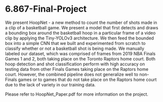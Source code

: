 # 6.867-Final-Project

We present HoopNet - a new method to count the number of shots made in a clip of a basketball game. We present a model that first detects and draws a bounding box around the basketball hoop in a particular frame of a video clip by applying the Tiny-YOLOv3 architecture. We then feed the bounded box into a simple CNN that we built and experimented from scratch to classify whether or not a basketball shot is being made. We manually labeled our dataset, which was comprised of frames from 2019 NBA Finals Games 1 and 2, both taking place on the Toronto Raptors home court. Both hoop detection and shot classification perform with high accuracy on testing data from other Finals Games taking place on the Raptors home court. However, the combined pipeline does not generalize well to non-Finals games or to games that do not take place on the Raptors home court due to the lack of variety in our training data.

Please refer to HoopNet_Paper.pdf for more information on the project.
